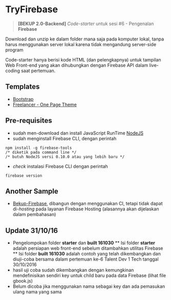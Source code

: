 # TryFirebase
>**[BEKUP 2.0-Backend]** *Code-starter* untuk sesi #6 - Pengenalan **Firebase**

Download dan unzip ke dalam folder mana saja pada komputer lokal, tanpa harus menggunakan server lokal karena tidak mengandung server-side program

Code-starter hanya berisi kode HTML (dan pelengkapnya) untuk tampilan Web Front-end yang akan dihubungkan dengan Firebase API dalam live-coding saat pertemuan.

## Templates
* [Bootstrap](http://getbootstrap.com/)
* [Freelancer - One Page Theme](https://startbootstrap.com/template-overviews/freelancer/)

## Pre-requisites
* sudah men-download dan install JavaScript RunTime [NodeJS](https://nodejs.org/en/)
* sudah menginstall Firebase CLI, dengan perintah 
```
npm install -g firebase-tools
/* diketik pada command line */
/* butuh NodeJS versi 0.10.0 atau yang lebih baru */
```
* *check* instalasi Firebase CLI dengan perintah
```
firebase version
```

## Another Sample
* [Bekup-Firebase](https://github.com/sofyanthayf/bekup-firebase), dibangun dengan menggunakan CI, tetapi tidak dapat di-*hosting* pada layanan Firebase Hosting (alasannya akan dijelaskan dalam pembahasan)

## Update 31/10/16
* Pengelompokan folder **starter** dan **built 161030**
** Isi folder **starter** adalah persiapan web front-end sebelum ditambahkan utilitas Firebase 
** Isi folder **built 161030** adalah contoh yang telah dikembangkan dan diuji-coba bersama dalam pertemuan ke-6 Talent Dev 1 Tech tanggal 30/10/2016
* hasil uji coba sudah dikembangkan dengan kemungkinan mendefinisikan sendiri key untuk child baru pada data Firebase (lihat file gbook.js)
* Belum dicoba jika menggunakan nama sebagai key dan ada pemasukan ulang nama yang sama